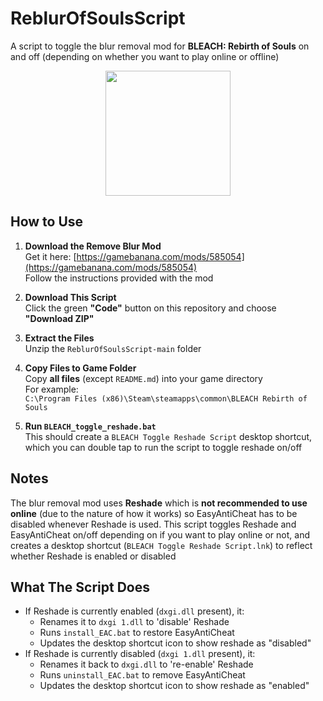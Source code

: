 # ReblurOfSoulsScript

A script to toggle the blur removal mod for **BLEACH: Rebirth of Souls** on and off (depending on whether you want to play online or offline)
<p align='center'>
<img src='https://github.com/user-attachments/assets/b0b4c5f4-055a-4fce-8b31-2b91300c31f8' width='200'>
</p>

## How to Use

1. **Download the Remove Blur Mod**<br>
  Get it here: [https://gamebanana.com/mods/585054](https://gamebanana.com/mods/585054)<br>
  Follow the instructions provided with the mod

2. **Download This Script**<br>
  Click the green **"Code"** button on this repository and choose **"Download ZIP"**

3. **Extract the Files**<br>
  Unzip the `ReblurOfSoulsScript-main` folder

4. **Copy Files to Game Folder**<br>
  Copy **all files** (except `README.md`) into your game directory<br>
  For example:<br>
  `C:\Program Files (x86)\Steam\steamapps\common\BLEACH Rebirth of Souls`
5. **Run `BLEACH_toggle_reshade.bat`**<br>
  This should create a `BLEACH Toggle Reshade Script` desktop shortcut, which you can double tap to run the script to toggle reshade on/off

## Notes
The blur removal mod uses **Reshade** which is **not recommended to use online** (due to the nature of how it works) so EasyAntiCheat has to be disabled whenever Reshade is used. This script toggles Reshade and EasyAntiCheat on/off depending on if you want to play online or not, and creates a desktop shortcut (`BLEACH Toggle Reshade Script.lnk`) to reflect whether Reshade is enabled or disabled

## What The Script Does
- If Reshade is currently enabled (`dxgi.dll` present), it:
  - Renames it to `dxgi 1.dll` to 'disable' Reshade
  - Runs `install_EAC.bat` to restore EasyAntiCheat
  - Updates the desktop shortcut icon to show reshade as "disabled"
- If Reshade is currently disabled (`dxgi 1.dll` present), it:
  - Renames it back to `dxgi.dll` to 're-enable' Reshade
  - Runs `uninstall_EAC.bat` to remove EasyAntiCheat
  - Updates the desktop shortcut icon to show reshade as "enabled"
